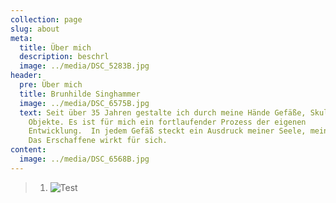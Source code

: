 ```yaml
---
collection: page
slug: about
meta:
  title: Über mich
  description: beschrl
  image: ../media/DSC_5283B.jpg
header:
  pre: Über mich
  title: Brunhilde Singhammer
  image: ../media/DSC_6575B.jpg
  text: Seit über 35 Jahren gestalte ich durch meine Hände Gefäße, Skulpturen und
    Objekte. Es ist für mich ein fortlaufender Prozess der eigenen
    Entwicklung.  In jedem Gefäß steckt ein Ausdruck meiner Seele, meinem Sein.
    Das Erschaffene wirkt für sich.
content:
  image: ../media/DSC_6568B.jpg
---
```

> 1. ![Test]( "Test")